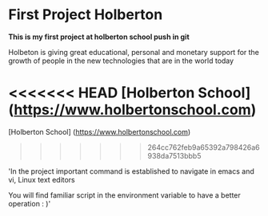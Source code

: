 # First Project Holberton


**This is my first project at holberton school push in git**

Holbeton  is  giving  great  educational,  personal  and  monetary
support  for  the  growth  of  people  in  the  new  technologies
that  are  in  the  world  today 

<<<<<<< HEAD
[Holberton School] (https://www.holbertonschool.com)
=======
[Holberton School] (https://www.holbertonschool.com)
>>>>>>> 264cc762feb9a65392a798426a6938da7513bbb5

'In the project important command is established to navigate in emacs and vi, Linux text editors

You will find familiar script in the environment variable to have a better operation : )'
